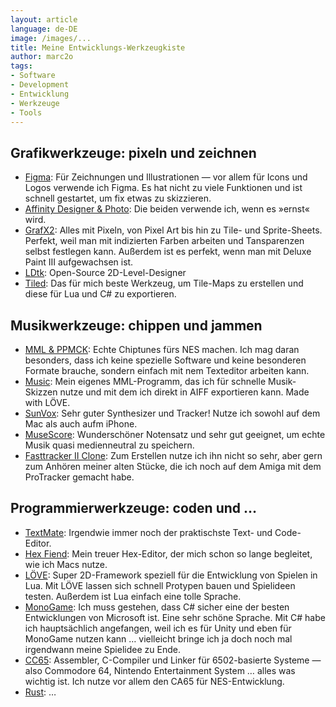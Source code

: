 ```yaml
---
layout: article
language: de-DE
image: /images/...
title: Meine Entwicklungs-Werkzeugkiste
author: marc2o
tags:
- Software
- Development
- Entwicklung
- Werkzeuge
- Tools
---
```


## Grafikwerkzeuge: pixeln und zeichnen

- [Figma](https://www.figma.com/): Für Zeichnungen und Illustrationen — vor allem für Icons und Logos verwende ich Figma. Es hat nicht zu viele Funktionen und ist schnell gestartet, um fix etwas zu skizzieren.
- [Affinity Designer & Photo](https://affinity.serif.com/de/): Die beiden verwende ich, wenn es »ernst« wird.
- [GrafX2](https://pulkomandy.tk/projects/GrafX2): Alles mit Pixeln, von Pixel Art bis hin zu Tile- und Sprite-Sheets. Perfekt, weil man mit indizierten Farben arbeiten und Tansparenzen selbst festlegen kann. Außerdem ist es perfekt, wenn man mit Deluxe Paint III aufgewachsen ist.
- [LDtk](https://ldtk.io): Open-Source 2D-Level-Designer
- [Tiled](https://www.mapeditor.org/): Das für mich beste Werkzeug, um Tile-Maps zu erstellen und diese für Lua und C# zu exportieren.

## Musikwerkzeuge: chippen und jammen

- [MML & PPMCK](https://github.com/munshkr/ppmck): Echte Chiptunes fürs NES machen. Ich mag daran besonders, dass ich keine spezielle Software und keine besonderen Formate brauche, sondern einfach mit nem Texteditor arbeiten kann. 
- [Music](https://github.com/marc2o/Music): Mein eigenes MML-Programm, das ich für schnelle Musik-Skizzen nutze und mit dem ich direkt in AIFF exportieren kann. Made with LÖVE.
- [SunVox](https://warmplace.ru/soft/sunvox/): Sehr guter Synthesizer und Tracker! Nutze ich sowohl auf dem Mac als auch aufm iPhone.
- [MuseScore](https://musescore.org/): Wunderschöner Notensatz und sehr gut geeignet, um echte Musik quasi medienneutral zu speichern.
- [Fasttracker II Clone](https://16-bits.org/ft2.php): Zum Erstellen nutze ich ihn nicht so sehr, aber gern zum Anhören meiner alten Stücke, die ich noch auf dem Amiga mit dem ProTracker gemacht habe.

## Programmierwerkzeuge: coden und …

- [TextMate](https://github.com/textmate/textmate): Irgendwie immer noch der praktischste Text- und Code-Editor.
- [Hex Fiend](https://hexfiend.com/): Mein treuer Hex-Editor, der mich schon so lange begleitet, wie ich Macs nutze.
- [LÖVE](https://love2d.org/): Super 2D-Framework speziell für die Entwicklung von Spielen in Lua. Mit LÖVE lassen sich schnell Protypen bauen und Spielideen testen. Außerdem ist Lua einfach eine tolle Sprache.
- [MonoGame](https://www.monogame.net/): Ich muss gestehen, dass C# sicher eine der besten Entwicklungen von Microsoft ist. Eine sehr schöne Sprache. Mit C# habe ich hauptsächlich angefangen, weil ich es für Unity und eben für MonoGame nutzen kann … vielleicht bringe ich ja doch noch mal irgendwann meine Spielidee zu Ende.
- [CC65](https://cc65.github.io/): Assembler, C-Compiler und Linker für 6502-basierte Systeme — also Commodore 64, Nintendo Entertainment System … alles was wichtig ist. Ich nutze vor allem den CA65 für NES-Entwicklung.
- [Rust](https://www.rust-lang.org): …
